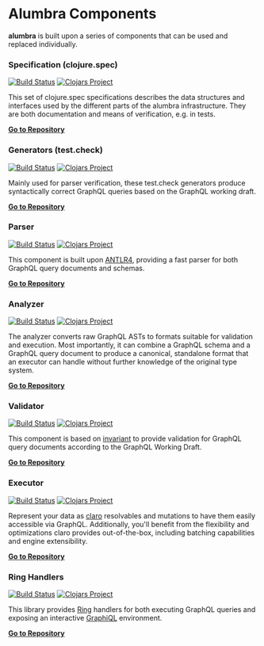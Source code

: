 # Alumbra Components

__alumbra__ is built upon a series of components that can be used and replaced
individually.

### Specification (clojure.spec)

[![Build Status](https://travis-ci.org/alumbra/alumbra.spec.svg?branch=master)](https://travis-ci.org/alumbra/alumbra.spec)
[![Clojars Project](https://img.shields.io/clojars/v/alumbra/spec.svg)](https://clojars.org/alumbra/spec)

This set of clojure.spec specifications describes the data structures and
interfaces used by the different parts of the alumbra infrastructure. They are
both documentation and means of verification, e.g. in tests.

__[Go to Repository][alumbra-spec]__

[clojure-spec]: http://clojure.org/guides/spec

### Generators (test.check)

[![Build Status](https://travis-ci.org/alumbra/alumbra.generators.svg?branch=master)](https://travis-ci.org/alumbra/alumbra.generators)
[![Clojars Project](https://img.shields.io/clojars/v/alumbra/generators.svg)](https://clojars.org/alumbra/generators)

Mainly used for parser verification, these test.check generators produce
syntactically correct GraphQL queries based on the GraphQL working draft.

__[Go to Repository][alumbra-generators]__

[test-check]: https://github.com/clojure/test.check

### Parser

[![Build Status](https://travis-ci.org/alumbra/alumbra.parser.svg?branch=master)](https://travis-ci.org/alumbra/alumbra.parser)
[![Clojars Project](https://img.shields.io/clojars/v/alumbra/parser.svg)](https://clojars.org/alumbra/parser)

This component is built upon [ANTLR4][antlr], providing a fast parser for both
GraphQL query documents and schemas.

__[Go to Repository][alumbra-parser]__

[antlr]: http://www.antlr.org/

### Analyzer

[![Build Status](https://travis-ci.org/alumbra/alumbra.analyzer.svg?branch=master)](https://travis-ci.org/alumbra/alumbra.analyzer)
[![Clojars Project](https://img.shields.io/clojars/v/alumbra/analyzer.svg)](https://clojars.org/alumbra/analyzer)

The analyzer converts raw GraphQL ASTs to formats suitable for validation and
execution. Most importantly, it can combine a GraphQL schema and a GraphQL query
document to produce a canonical, standalone format that an executor can handle
without further knowledge of the original type system.

__[Go to Repository][alumbra-analyzer]__

### Validator

[![Build Status](https://travis-ci.org/alumbra/alumbra.validator.svg?branch=master)](https://travis-ci.org/alumbra/alumbra.validator)
[![Clojars Project](https://img.shields.io/clojars/v/alumbra/validator.svg)](https://clojars.org/alumbra/validator)

This component is based on [invariant][invariant] to provide validation for
GraphQL query documents according to the GraphQL Working Draft.

[invariant]: https://github.com/xsc/invariant

__[Go to Repository][alumbra-validator]__

### Executor

[![Build Status](https://travis-ci.org/alumbra/alumbra.claro.svg?branch=master)](https://travis-ci.org/alumbra/alumbra.claro)
[![Clojars Project](https://img.shields.io/clojars/v/alumbra/claro.svg)](https://clojars.org/alumbra/claro)

Represent your data as [claro][claro] resolvables and mutations to have them
easily accessible via GraphQL. Additionally, you'll benefit from the flexibility
and optimizations claro provides out-of-the-box, including batching capabilities
and engine extensibility.

__[Go to Repository][alumbra-claro]__

[claro]: https://github.com/xsc/claro

### Ring Handlers

[![Build Status](https://travis-ci.org/alumbra/alumbra.ring.svg?branch=master)](https://travis-ci.org/alumbra/alumbra.ring)
[![Clojars Project](https://img.shields.io/clojars/v/alumbra/ring.svg)](https://clojars.org/alumbra/ring)

This library provides [Ring][ring] handlers for both executing GraphQL queries
and exposing an interactive [GraphiQL][graphiql] environment.

__[Go to Repository][alumbra-ring]__

[ring]: https://github.com/ring-clojure/ring
[graphiql]: https://github.com/graphql/graphiql

[alumbra-spec]: https://github.com/alumbra/alumbra.spec
[alumbra-generators]: https://github.com/alumbra/alumbra.generators
[alumbra-parser]: https://github.com/alumbra/alumbra.parser
[alumbra-analyzer]: https://github.com/alumbra/alumbra.analyzer
[alumbra-validator]: https://github.com/alumbra/alumbra.validator
[alumbra-ring]: https://github.com/alumbra/alumbra.ring
[alumbra-claro]: https://github.com/alumbra/alumbra.claro
